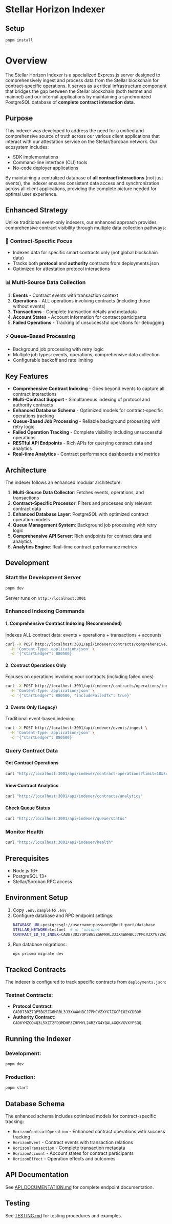 # Stellar Horizon Indexer

## Setup

```bash
pnpm install
```

# Overview

The Stellar Horizon Indexer is a specialized Express.js server designed to comprehensively ingest and process data from the Stellar blockchain for contract-specific operations. It serves as a critical infrastructure component that bridges the gap between the Stellar blockchain (both testnet and mainnet) and our internal applications by maintaining a synchronized PostgreSQL database of **complete contract interaction data**.

## Purpose

This indexer was developed to address the need for a unified and comprehensive source of truth across our various client applications that interact with our attestation service on the Stellar/Soroban network. Our ecosystem includes:

- SDK implementations  
- Command-line interface (CLI) tools
- No-code deployer applications

By maintaining a centralized database of **all contract interactions** (not just events), the indexer ensures consistent data access and synchronization across all client applications, providing the complete picture needed for optimal user experience.

## Enhanced Strategy

Unlike traditional event-only indexers, our enhanced approach provides comprehensive contract visibility through multiple data collection pathways:

### 🎯 **Contract-Specific Focus**
- Indexes data for specific smart contracts only (not global blockchain data)
- Tracks both **protocol** and **authority** contracts from deployments.json
- Optimized for attestation protocol interactions

### 📊 **Multi-Source Data Collection**
1. **Events** - Contract events with transaction context
2. **Operations** - ALL operations involving contracts (including those without events)  
3. **Transactions** - Complete transaction details and metadata
4. **Account States** - Account information for contract participants
5. **Failed Operations** - Tracking of unsuccessful operations for debugging

### ⚡ **Queue-Based Processing**
- Background job processing with retry logic
- Multiple job types: events, operations, comprehensive data collection
- Configurable backoff and rate limiting

## Key Features

- **Comprehensive Contract Indexing** - Goes beyond events to capture all contract interactions
- **Multi-Contract Support** - Simultaneous indexing of protocol and authority contracts
- **Enhanced Database Schema** - Optimized models for contract-specific operations tracking
- **Queue-Based Job Processing** - Reliable background processing with retry logic
- **Failed Operation Tracking** - Complete visibility including unsuccessful operations
- **RESTful API Endpoints** - Rich APIs for querying contract data and analytics
- **Real-time Analytics** - Contract performance dashboards and metrics

## Architecture

The indexer follows an enhanced modular architecture:

1. **Multi-Source Data Collector**: Fetches events, operations, and transactions
2. **Contract-Specific Processor**: Filters and processes only relevant contract data
3. **Enhanced Database Layer**: PostgreSQL with optimized contract operation models
4. **Queue Management System**: Background job processing with retry logic
5. **Comprehensive API Server**: Rich endpoints for contract data and analytics
6. **Analytics Engine**: Real-time contract performance metrics

## Development

### Start the Development Server

```bash
pnpm dev
```

Server runs on `http://localhost:3001`

### Enhanced Indexing Commands

#### 1. Comprehensive Contract Indexing (Recommended)
Indexes ALL contract data: events + operations + transactions + accounts
```bash
curl -X POST http://localhost:3001/api/indexer/contracts/comprehensive/ingest \
  -H 'Content-Type: application/json' \
  -d '{"startLedger": 880500}'
```

#### 2. Contract Operations Only
Focuses on operations involving your contracts (including failed ones)
```bash
curl -X POST http://localhost:3001/api/indexer/contracts/operations/ingest \
  -H 'Content-Type: application/json' \
  -d '{"startLedger": 880500, "includeFailedTx": true}'
```

#### 3. Events Only (Legacy)
Traditional event-based indexing
```bash
curl -X POST http://localhost:3001/api/indexer/events/ingest \
  -H 'Content-Type: application/json' \
  -d '{"startLedger": 880500}'
```

### Query Contract Data

#### Get Contract Operations
```bash
curl "http://localhost:3001/api/indexer/contract-operations?limit=10&successful=true"
```

#### View Contract Analytics
```bash
curl "http://localhost:3001/api/indexer/contracts/analytics"
```

#### Check Queue Status
```bash
curl "http://localhost:3001/api/indexer/queue/status"
```

### Monitor Health
```bash
curl "http://localhost:3001/api/indexer/health"
```

## Prerequisites

- Node.js 16+
- PostgreSQL 13+
- Stellar/Soroban RPC access

## Environment Setup

1. Copy `.env.sample` to `.env`
2. Configure database and RPC endpoint settings:
   ```bash
   DATABASE_URL=postgresql://username:password@host:port/database
   STELLAR_NETWORK=testnet  # or 'mainnet'
   CONTRACT_ID_TO_INDEX=CADB73DZ7QP5BG5ZG6MRRL3J3X4WWHBCJ7PMCVZXYG7ZGCPIO2XCDBOM
   ```
3. Run database migrations:
   ```bash
   npx prisma migrate dev
   ```

## Tracked Contracts

The indexer is configured to track specific contracts from `deployments.json`:

### Testnet Contracts:
- **Protocol Contract**: `CADB73DZ7QP5BG5ZG6MRRL3J3X4WWHBCJ7PMCVZXYG7ZGCPIO2XCDBOM`
- **Authority Contract**: `CAD6YMZCO4Q3L5XZT2FD3MDHP3ZHFMYL24RZYG4YQAL4XQKVGVXYPSQQ`

## Running the Indexer

### Development:
```bash
pnpm dev
```

### Production:
```bash
pnpm start
```

## Database Schema

The enhanced schema includes optimized models for contract-specific tracking:

- `HorizonContractOperation` - Enhanced contract operations with success tracking
- `HorizonEvent` - Contract events with transaction relations
- `HorizonTransaction` - Complete transaction metadata
- `HorizonAccount` - Account states for contract participants
- `HorizonEffect` - Operation effects and outcomes

## API Documentation

See [API_DOCUMENTATION.md](./docs/API_DOCUMENTATION.md) for complete endpoint documentation.

## Testing

See [TESTING.md](./docs/TESTING.md) for testing procedures and examples.
